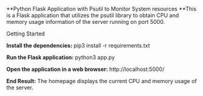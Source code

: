 **Python Flask Application with Psutil to Monitor System resources
**This is a Flask application that utilizes the psutil library to obtain CPU and memory usage information of the server running on port 5000.

Getting Started

**Install the dependencies:**
pip3 install -r requirements.txt

**Run the Flask application:**
python3 app.py

**Open the application in a web browser:**
http://localhost:5000/

**End Result:**
The homepage displays the current CPU and memory usage of the server.
